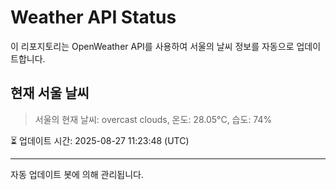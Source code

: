 
# Weather API Status

이 리포지토리는 OpenWeather API를 사용하여 서울의 날씨 정보를 자동으로 업데이트합니다.

## 현재 서울 날씨
> 서울의 현재 날씨: overcast clouds, 온도: 28.05°C, 습도: 74%

⏳ 업데이트 시간: 2025-08-27 11:23:48 (UTC)

---
자동 업데이트 봇에 의해 관리됩니다.
